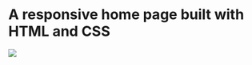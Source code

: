 # A responsive home page built with HTML and CSS
 <img src="https://code-ninjas-stamford.slack.com/files/USRS47R6K/F012W3HS2S1/screen_shot_2020-05-01_at_4.14.58_pm.png">
